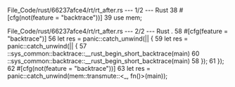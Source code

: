 File_Code/rust/66237afce4/rt/rt_after.rs --- 1/2 --- Rust
                                                                                                                                                            38     #[cfg(not(feature = "backtrace"))]
                                                                                                                                                            39     use mem;

File_Code/rust/66237afce4/rt/rt_after.rs --- 2/2 --- Rust
 .                                                                                                                                                           58         #[cfg(feature = "backtrace")]
56         let res = panic::catch_unwind(|| {                                                                                                                59         let res = panic::catch_unwind(|| {
57             ::sys_common::backtrace::__rust_begin_short_backtrace(main)                                                                                   60             ::sys_common::backtrace::__rust_begin_short_backtrace(main)
58         });                                                                                                                                               61         });
                                                                                                                                                             62         #[cfg(not(feature = "backtrace"))]
                                                                                                                                                             63         let res = panic::catch_unwind(mem::transmute::<_, fn()>(main));

